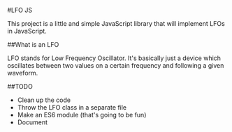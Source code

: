#LFO JS

This project is a little and simple JavaScript library that will implement LFOs in JavaScript.

##What is an LFO

LFO stands for Low Frequency Oscillator. It's basically just a device which oscillates between two values on a certain frequency and following a given waveform.

##TODO

- Clean up the code
- Throw the LFO class in a separate file
- Make an ES6 module (that's going to be fun)
- Document